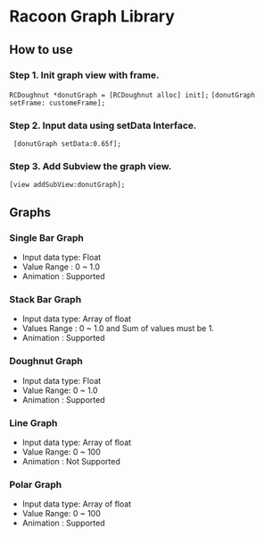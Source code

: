 # Racoon Graph Library  

## How to use  

### Step 1. Init graph view with frame. 
` RCDoughnut *donutGraph = [RCDoughnut alloc] init]; ` 
` [donutGraph setFrame: customeFrame]; `  

### Step 2. Input data using setData Interface.  
` [donutGraph setData:0.65f];`

### Step 3. Add Subview the graph view.
` [view addSubView:donutGraph]; `

## Graphs  
  
### Single Bar Graph 
* Input data type: Float
* Value Range : 0 ~ 1.0
* Animation : Supported 

### Stack Bar Graph
* Input data type: Array of float
* Values Range : 0 ~ 1.0 and Sum of values must be 1.
* Animation : Supported

### Doughnut Graph
* Input data type: Float
* Value Range: 0 ~ 1.0
* Animation : Supported

### Line Graph 
* Input data type: Array of float
* Value Range: 0 ~ 100
* Animation : Not Supported

### Polar Graph 
* Input data type: Array of float
* Value Range: 0 ~ 100
* Animation : Supported


